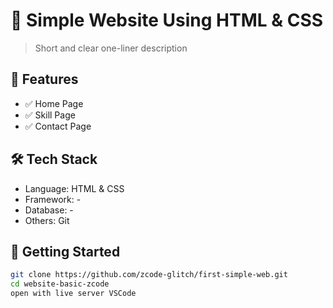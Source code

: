# 🚀 Simple Website Using HTML & CSS

> Short and clear one-liner description

## 📌 Features
- ✅ Home Page
- ✅ Skill Page
- ✅ Contact Page

## 🛠️ Tech Stack
- Language:   HTML & CSS  
- Framework: -
- Database: -
- Others: Git

## 🚀 Getting Started
```bash
git clone https://github.com/zcode-glitch/first-simple-web.git
cd website-basic-zcode
open with live server VSCode
